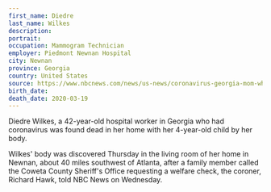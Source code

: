 ```yaml
---
first_name: Diedre
last_name: Wilkes
description: 
portrait: 
occupation: Mammogram Technician 
employer: Piedmont Newnan Hospital
city: Newnan
province: Georgia
country: United States
source: https://www.nbcnews.com/news/us-news/coronavirus-georgia-mom-who-worked-hospital-found-dead-home-her-n1168386, https://www.ajc.com/news/virus-claims-two-georgia-healthcare-workers/XTijtgzE6z2gcoZ7QLvPZN/, https://emedicine.medscape.com/article/1948247-overview
birth_date: 
death_date: 2020-03-19
---
```


Diedre Wilkes, a 42-year-old hospital worker in Georgia who had coronavirus was found dead in her home with her 4-year-old child by her body.

Wilkes' body was discovered Thursday in the living room of her home in Newnan, about 40 miles southwest of Atlanta, after a family member called the Coweta County Sheriff's Office requesting a welfare check, the coroner, Richard Hawk, told NBC News on Wednesday.
